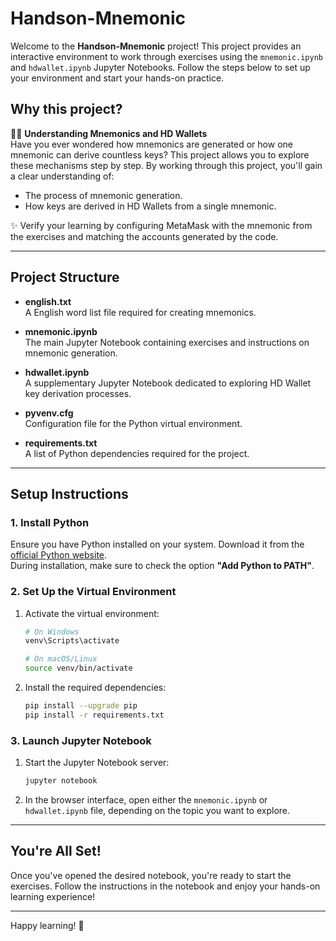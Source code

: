 # Handson-Mnemonic

Welcome to the **Handson-Mnemonic** project! This project provides an interactive environment to work through exercises using the `mnemonic.ipynb` and `hdwallet.ipynb` Jupyter Notebooks. Follow the steps below to set up your environment and start your hands-on practice.


## Why this project?

🔐✨ **Understanding Mnemonics and HD Wallets**  
Have you ever wondered how mnemonics are generated or how one mnemonic can derive countless keys? This project allows you to explore these mechanisms step by step. By working through this project, you'll gain a clear understanding of:

- The process of mnemonic generation.
- How keys are derived in HD Wallets from a single mnemonic.

✨ Verify your learning by configuring MetaMask with the mnemonic from the exercises and matching the accounts generated by the code.

---

## Project Structure

- **english.txt**  
  A English word list file required for creating mnemonics.

- **mnemonic.ipynb**  
  The main Jupyter Notebook containing exercises and instructions on mnemonic generation.

- **hdwallet.ipynb**  
  A supplementary Jupyter Notebook dedicated to exploring HD Wallet key derivation processes.

- **pyvenv.cfg**  
  Configuration file for the Python virtual environment.

- **requirements.txt**  
  A list of Python dependencies required for the project.

---

## Setup Instructions

### 1. Install Python

Ensure you have Python installed on your system. Download it from the [official Python website](https://www.python.org/).  
During installation, make sure to check the option **"Add Python to PATH"**.

### 2. Set Up the Virtual Environment

1. Activate the virtual environment:

   ```bash
   # On Windows
   venv\Scripts\activate
   
   # On macOS/Linux
   source venv/bin/activate
   ```

2. Install the required dependencies:

   ```bash
   pip install --upgrade pip
   pip install -r requirements.txt
   ```

### 3. Launch Jupyter Notebook

1. Start the Jupyter Notebook server:

   ```bash
   jupyter notebook
   ```

2. In the browser interface, open either the `mnemonic.ipynb` or `hdwallet.ipynb` file, depending on the topic you want to explore.

---

## You're All Set!

Once you've opened the desired notebook, you're ready to start the exercises. Follow the instructions in the notebook and enjoy your hands-on learning experience!

---

Happy learning! 🚀
